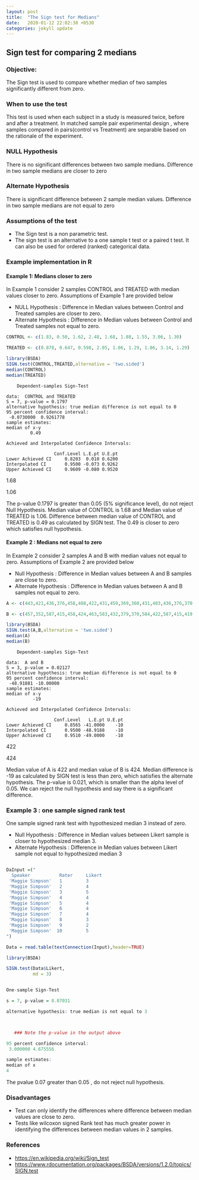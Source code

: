 ```yaml
---
layout: post
title:  "The Sign test for Medians"
date:   2020-01-12 22:02:38 +0530
categories: jekyll update
---
```


## Sign test for comparing 2 medians

### Objective:

The Sign test is used to compare whether median of two samples significantly different from zero.

### When to use the test

This test is used when each subject in a study is measured twice, before and after a treatment. 
In matched sample pair experimental design , where samples compared in pairs(control vs Treatment) are separable based on the rationale of the experiment.

### NULL Hypothesis
There is no significant differences between two sample medians. Difference in two sample medians are closer to zero

### Alternate Hypothesis
There is significant difference between 2 sample median values. Difference in two sample medians are not equal to zero

### Assumptions of the test
- The Sign test is a non parametric test. 
- The sign test is an alternative to a one sample t test or a paired t test. It can also be used for ordered (ranked) categorical data. 

### Example implementation in R

#### Example 1: Medians closer to zero

In Example 1 consider 2 samples CONTROL and TREATED with median values closer to zero. Assumptions of Example 1 are provided below

- NULL Hypothesis : Difference in Median values between Control and Treated samples are closer to zero.
- Alternate Hypothesis :  Difference in Median values between Control and Treated samples not equal to zero.


```R
CONTROL <- c(1.83, 0.50, 1.62, 2.48, 1.68, 1.88, 1.55, 3.06, 1.30)
```


```R
TREATED <- c(0.878, 0.647, 0.598, 2.05, 1.06, 1.29, 1.06, 3.14, 1.29)
```


```R
library(BSDA)
SIGN.test(CONTROL,TREATED,alternative = 'two.sided')
median(CONTROL)
median(TREATED)
```


    
    	Dependent-samples Sign-Test
    
    data:  CONTROL and TREATED
    S = 7, p-value = 0.1797
    alternative hypothesis: true median difference is not equal to 0
    95 percent confidence interval:
     -0.0730000  0.9261778
    sample estimates:
    median of x-y 
             0.49 
    
    Achieved and Interpolated Confidence Intervals: 
    
                      Conf.Level L.E.pt U.E.pt
    Lower Achieved CI     0.8203  0.010 0.6200
    Interpolated CI       0.9500 -0.073 0.9262
    Upper Achieved CI     0.9609 -0.080 0.9520




1.68



1.06


The p-value 0.1797 is greater than 0.05 (5% significance level), do not reject Null Hypothesis. Median value of CONTROL is 1.68 and Median value of TREATED is 1.06. Difference between median value of CONTROL and TREATED is 0.49 as calculated by SIGN test. The 0.49 is closer to zero which satisfies null hypothesis.

#### Example 2 : Medians not equal to zero

In Example 2 consider 2 samples A and B with median values not equal to zero. Assumptions of Example 2 are provided below

- Null Hypothesis : Difference in Median values between A and B samples are close to zero.
- Alternate Hypothesis :  Difference in Median values between A and B samples not  equal to zero.

```R
A <- c(443,421,436,376,458,408,422,431,459,369,360,431,403,436,376,370,443)
```


```R
B <- c(457,352,587,415,458,424,463,583,432,379,370,584,422,587,415,419,57)
```


```R
library(BSDA)
SIGN.test(A,B,alternative = 'two.sided')
median(A)
median(B)
```


    
    	Dependent-samples Sign-Test
    
    data:  A and B
    S = 3, p-value = 0.02127
    alternative hypothesis: true median difference is not equal to 0
    95 percent confidence interval:
     -48.91881 -10.00000
    sample estimates:
    median of x-y 
              -19 
    
    Achieved and Interpolated Confidence Intervals: 
    
                      Conf.Level   L.E.pt U.E.pt
    Lower Achieved CI     0.8565 -41.0000    -10
    Interpolated CI       0.9500 -48.9188    -10
    Upper Achieved CI     0.9510 -49.0000    -10




422



424


Median value of A is 422 and median value of B is 424. Median difference is -19  as calculated by SIGN test is less than zero, which satisfies the alternate hypothesis.  The p-value is 0.021, which is smaller than the alpha level of 0.05. We can reject the null hypothesis and say there is a significant difference.

### Example 3 : one sample signed rank test 

One sample signed rank test with hypothesized median 3 instead of zero.

- Null Hypothesis : Difference in Median values between Likert sample is closer to hypothesized median 3.
- Alternate Hypothesis : Difference in Median values between Likert sample not equal to hypothesized median 3

```R

DaInput =("
  Speaker           Rater     Likert
 'Maggie Simpson'   1         3
 'Maggie Simpson'   2         4
 'Maggie Simpson'   3         5
 'Maggie Simpson'   4         4
 'Maggie Simpson'   5         4
 'Maggie Simpson'   6         4
 'Maggie Simpson'   7         4
 'Maggie Simpson'   8         3
 'Maggie Simpson'   9         2
 'Maggie Simpson'  10         5
")

Data = read.table(textConnection(Input),header=TRUE)

library(BSDA)

SIGN.test(Data$Likert,
          md = 3)


One-sample Sign-Test

s = 7, p-value = 0.07031

alternative hypothesis: true median is not equal to 3



   ### Note the p-value in the output above

95 percent confidence interval:
 3.000000 4.675556

sample estimates:
median of x 
4
```
The pvalue 0.07 greater than 0.05 , do not reject null hypothesis. 

### Disadvantages

- Test can only identify the differences where difference between median values are close to zero.
- Tests like wilcoxon signed Rank test has much greater power in identifying the differences between median values in 2 samples.

### References
- https://en.wikipedia.org/wiki/Sign_test
- https://www.rdocumentation.org/packages/BSDA/versions/1.2.0/topics/SIGN.test

